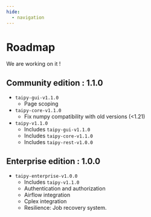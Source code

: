 ```yaml
---
hide:
  - navigation
---
```


# Roadmap

We are working on it !

## Community edition : 1.1.0

- `taipy-gui-v1.1.0`
    - Page scoping
- `taipy-core-v1.1.0`
    - Fix numpy compatibility with old versions (<1.21)
- `taipy-v1.1.0`
    - Includes `taipy-gui-v1.1.0`
    - Includes `taipy-core-v1.1.0`
    - Includes `taipy-rest-v1.0.0`

## Enterprise edition : 1.0.0

- `taipy-enterprise-v1.0.0`
    - Includes `taipy-v1.1.0`
    - Authentication and authorization
    - Airflow integration
    - Cplex integration
    - Resilience: Job recovery system.
